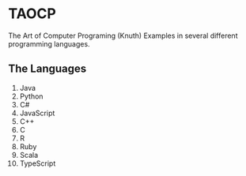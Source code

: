 # TAOCP
The Art of Computer Programing (Knuth) Examples in several different programming languages.

## The Languages
1. Java
2. Python
3. C#
4. JavaScript
5. C++
6. C
7. R
8. Ruby
9. Scala
10. TypeScript
